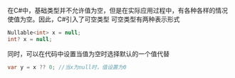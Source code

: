 在C#中，基础类型并不允许值为空，但是在实际应用过程中，有各种各样的情况使值为空。因此，C#引入了可空类型
可空类型有两种表示形式
```C#
Nullable<int> x = null;
int? x = null;
```
同时，可以在代码中设置当值为空时选择默认的一个值代替
```C#
var y = x ?? 0; //当x为null时，值设置为0
```
